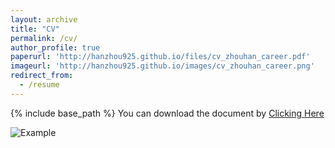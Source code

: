 ```yaml
---
layout: archive
title: "CV"
permalink: /cv/
author_profile: true
paperurl: 'http://hanzhou925.github.io/files/cv_zhouhan_career.pdf'
imageurl: 'http://hanzhou925.github.io/images/cv_zhouhan_career.png'
redirect_from:
  - /resume
---
```


{% include base_path %}
You can download the document by [Clicking Here](https://hanzhou925.github.io/files/cv_zhouhan_2.pdf)

![Example](http://hanzhou925.github.io/images/cv_zhouhan_career.png)
